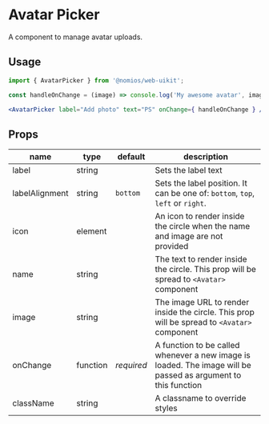 # Avatar Picker

A component to manage avatar uploads.

## Usage

```jsx
import { AvatarPicker } from '@nomios/web-uikit';

const handleOnChange = (image) => console.log('My awesome avatar', image);

<AvatarPicker label="Add photo" text="PS" onChange={ handleOnChange } />
```

## Props

| name | type | default | description |
| ---- | ---- | ------- | ----------- |
| label | string | | Sets the label text |
| labelAlignment | string | `bottom` | Sets the label position. It can be one of: `bottom`, `top`, `left` or `right`. |
| icon | element | | An icon to render inside the circle when the name and image are not provided |
| name | string | | The text to render inside the circle. This prop will be spread to `<Avatar>` component |
| image | string | | The image URL to render inside the circle. This prop will be spread to `<Avatar>` component |
| onChange | function | *required* | A function to be called whenever a new image is loaded. The image will be passed as argument to this function |
| className | string | | A classname to override styles |

